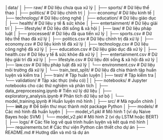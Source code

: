 │data/
│
├── raw/ # Dữ liệu chưa qua xử lý
│ ├── sports/ # Dữ liệu thể thao
│ ├── politics/ # Dữ liệu chính trị
│ ├── economy/ # Dữ liệu kinh tế
│ ├── technology/ # Dữ liệu công nghệ
│ ├── education/ # Dữ liệu giáo dục
│ ├── health/ # Dữ liệu y tế & sức khỏe
│ ├── entertainment/ # Dữ liệu giải trí
│ ├── lifestyle/ # Dữ liệu đời sống & xã hội
│ ├── law/ # Dữ liệu pháp luật
│
├── processed/ # Dữ liệu đã qua tiền xử lý
│ ├── sports.csv # Dữ liệu thể thao đã xử lý
│ ├── politics.csv # Dữ liệu chính trị đã xử lý
│ ├── economy.csv # Dữ liệu kinh tế đã xử lý
│ ├── technology.csv # Dữ liệu công nghệ đã xử lý
│ ├── education.csv # Dữ liệu giáo dục đã xử lý
│ ├── health.csv # Dữ liệu y tế & sức khỏe đã xử lý
│ ├── entertainment.csv # Dữ liệu giải trí đã xử lý
│ ├── lifestyle.csv # Dữ liệu đời sống & xã hội đã xử lý
│ ├── law.csv # Dữ liệu pháp luật đã xử lý
│ └── environment.csv # Dữ liệu môi trường đã xử lý
│
└── train_test_split/ # Dữ liệu đã chia thành tập huấn luyện và kiểm tra
| ├── train/ # Tập huấn luyện
| ├── test/ # Tập kiểm tra
| └── validation/ # Tập xác thực (nếu có)
|
│
├── notebooks/ # Jupyter notebooks cho các thử nghiệm và phân tích
│ ├── data_preprocessing.ipynb # Tiền xử lý dữ liệu
│ ├── exploratory_analysis.ipynb # Phân tích dữ liệu sơ bộ
│ └── model_training.ipynb # Huấn luyện mô hình
│
├── src/ # Mã nguồn chính
│ ├── **init**.py # Để biến thư mục thành một package Python
│
├── models/ # Các mô hình đã huấn luyện
│ ├── model_v1.pkl # Mô hình 1 (ví dụ Naive Bayes hoặc SVM)
│ └── model_v2.pkl # Mô hình 2 (ví dụ LSTM hoặc BERT)
│
├── logs/ # Các file log về quá trình huấn luyện và kết quả mô hình
│
├── requirements.txt # Các thư viện Python cần thiết cho dự án
├── README.md # Hướng dẫn và mô tả dự án
